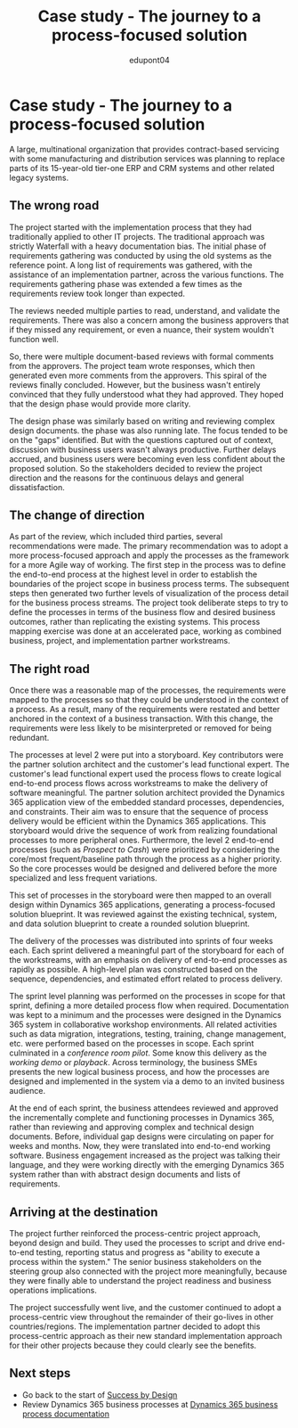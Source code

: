 ﻿---
title:  Case study - The journey to a process-focused solution
description: In this article, we explore a case study that shows how an organization found their way to a process-focused solution.  
ms.date: 03/10/2023
ms.topic: conceptual
author: edupont04
ms.author: veneva
ms.reviewer: edupont
---

# Case study - The journey to a process-focused solution

A large, multinational organization that provides contract-based servicing with some manufacturing and distribution services was planning to replace parts of its 15-year-old tier-one ERP and CRM systems and other related legacy systems.

## The wrong road

The project started with the implementation process that they had traditionally applied to other IT projects. The traditional approach was strictly Waterfall with a heavy documentation bias. The initial phase of requirements gathering was conducted by using the old systems as the reference point. A long list of requirements was gathered, with the assistance of an implementation partner, across the various functions. The requirements gathering phase was extended a few times as the requirements review took longer than expected.

The reviews needed multiple parties to read, understand, and validate the requirements. There was also a concern among the business approvers that if they missed any requirement, or even a nuance, their system wouldn't function well.

So, there were multiple document-based reviews with formal comments from the approvers. The project team wrote responses, which then generated even more comments from the approvers. This spiral of the reviews finally concluded. However, but the business wasn't entirely convinced that they fully understood what they had approved. They hoped that the design phase would provide more clarity.

The design phase was similarly based on writing and reviewing complex design documents. the phase was also running late. The focus tended to be on the "gaps" identified. But with the questions captured out of context, discussion with business users wasn't always productive. Further delays accrued, and business users were becoming even less confident about the proposed solution. So the stakeholders decided to review the project direction and the reasons for the continuous delays and general dissatisfaction.

## The change of direction

As part of the review, which included third parties, several recommendations were made. The primary recommendation was to adopt a more process-focused approach and apply the processes as the framework for a more Agile way of working. The first step in the process was to define the end-to-end process at the highest level in order to establish the boundaries of the project scope in business process terms. The subsequent steps then generated two further levels of visualization of the process detail for the business process streams. The project took deliberate steps to try to define the processes in terms of the business flow and desired business outcomes, rather than replicating the existing systems. This process mapping exercise was done at an accelerated pace, working as combined business, project, and implementation partner workstreams.

## The right road

Once there was a reasonable map of the processes, the requirements were mapped to the processes so that they could be understood in the context of a process. As a result, many of the requirements were restated and better anchored in the context of a business transaction. With this change, the requirements were less likely to be misinterpreted or removed for being redundant.

The processes at level 2 were put into a storyboard. Key contributors were the partner solution architect and the customer's lead functional expert. The customer's lead functional expert used the process flows to create logical end-to-end process flows across workstreams to make the delivery of software meaningful. The partner solution architect provided the Dynamics 365 application view of the embedded standard processes, dependencies, and constraints. Their aim was to ensure that the sequence of process delivery would be efficient within the Dynamics 365 applications. This storyboard would drive the sequence of work from realizing foundational processes to more peripheral ones. Furthermore, the level 2 end-to-end processes (such as *Prospect to Cash*) were prioritized by considering the core/most frequent/baseline path through the process as a higher priority. So the core processes would be designed and delivered before the more specialized and less frequent variations.

This set of processes in the storyboard were then mapped to an overall design within Dynamics 365 applications, generating a process-focused solution blueprint. It was reviewed against the existing technical, system, and data solution blueprint to create a rounded solution blueprint.

The delivery of the processes was distributed into sprints of four weeks each. Each sprint delivered a meaningful part of the storyboard for each of the workstreams, with an emphasis on delivery of end-to-end processes as rapidly as possible. A high-level plan was constructed based on the sequence, dependencies, and estimated effort related to process delivery.

The sprint level planning was performed on the processes in scope for that sprint, defining a more detailed process flow when required. Documentation was kept to a minimum and the processes were designed in the Dynamics 365 system in collaborative workshop environments. All related activities such as data migration, integrations, testing, training, change management, etc. were performed based on the processes in scope. Each sprint culminated in a *conference room pilot*. Some know this delivery as the *working demo* or *playback*. Across terminology, the business SMEs presents the new logical business process, and how the processes are designed and implemented in the system via a demo to an invited business audience.

At the end of each sprint, the business attendees reviewed and approved the incrementally complete and functioning processes in Dynamics 365, rather than reviewing and approving complex and technical design documents. Before, individual gap designs were circulating on paper for weeks and months. Now, they were translated into end-to-end working software. Business engagement increased as the project was talking their language, and they were working directly with the emerging Dynamics 365 system rather than with abstract design documents and lists of requirements.

## Arriving at the destination

The project further reinforced the process-centric project approach, beyond design and build. They used the processes to script and drive end-to-end testing, reporting status and progress as "ability to execute a process within the system." The senior business stakeholders on the steering group also connected with the project more meaningfully, because they were finally able to understand the project readiness and business operations implications.

The project successfully went live, and the customer continued to adopt a process-centric view throughout the remainder of their go-lives in other countries/regions. The implementation partner decided to adopt this process-centric approach as their new standard implementation approach for their other projects because they could clearly see the benefits.

## Next steps

- Go back to the start of [Success by Design](success-by-design.md)  
- Review Dynamics 365 business processes at [Dynamics 365 business process documentation](../business-processes/overview.md)  
